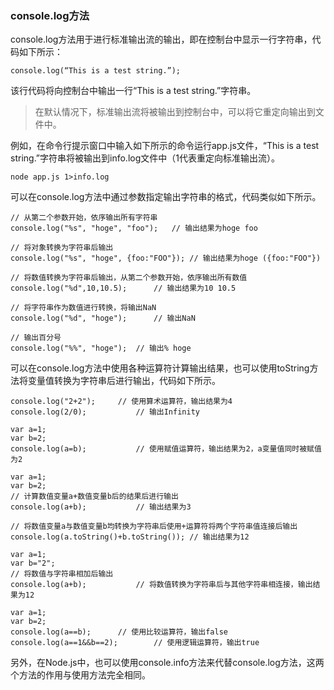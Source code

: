 ### console.log方法

console.log方法用于进行标准输出流的输出，即在控制台中显示一行字符串，代码如下所示：

	console.log(“This is a test string.”); 
该行代码将向控制台中输出一行“This is a test string.”字符串。

> 在默认情况下，标准输出流将被输出到控制台中，可以将它重定向输出到文件中。

例如，在命令行提示窗口中输入如下所示的命令运行app.js文件，“This is a test string.”字符串将被输出到info.log文件中（1代表重定向标准输出流）。

	node app.js 1>info.log
 

可以在console.log方法中通过参数指定输出字符串的格式，代码类似如下所示。
 

	// 从第二个参数开始，依序输出所有字符串  
	console.log("%s", "hoge", "foo");   // 输出结果为hoge foo  
	 
	// 将对象转换为字符串后输出  
	console.log("%s", "hoge", {foo:"FOO"}); // 输出结果为hoge ({foo:"FOO"})  
	 
	// 将数值转换为字符串后输出，从第二个参数开始，依序输出所有数值  
	console.log("%d",10,10.5);      // 输出结果为10 10.5  
	 
	// 将字符串作为数值进行转换，将输出NaN  
	console.log("%d", "hoge");      // 输出NaN  
	 
	// 输出百分号  
	console.log("%%", "hoge");  // 输出% hoge 
可以在console.log方法中使用各种运算符计算输出结果，也可以使用toString方法将变量值转换为字符串后进行输出，代码如下所示。
 

	console.log("2+2");     // 使用算术运算符，输出结果为4  
	console.log(2/0);           // 输出Infinity  
	 
	var a=1;  
	var b=2;  
	console.log(a=b);           // 使用赋值运算符，输出结果为2，a变量值同时被赋值为2  
	 
	var a=1;  
	var b=2;  
	// 计算数值变量a+数值变量b后的结果后进行输出  
	console.log(a+b);           // 输出结果为3  
	 
	// 将数值变量a与数值变量b均转换为字符串后使用+运算符将两个字符串值连接后输出  
	console.log(a.toString()+b.toString()); // 输出结果为12  
	 
	var a=1;  
	var b="2";  
	// 将数值与字符串相加后输出  
	console.log(a+b);           // 将数值转换为字符串后与其他字符串相连接，输出结果为12  
	 
	var a=1;  
	var b=2;  
	console.log(a==b);      // 使用比较运算符，输出false  
	console.log(a==1&&b==2);        // 使用逻辑运算符，输出true 
  
另外，在Node.js中，也可以使用console.info方法来代替console.log方法，这两个方法的作用与使用方法完全相同。